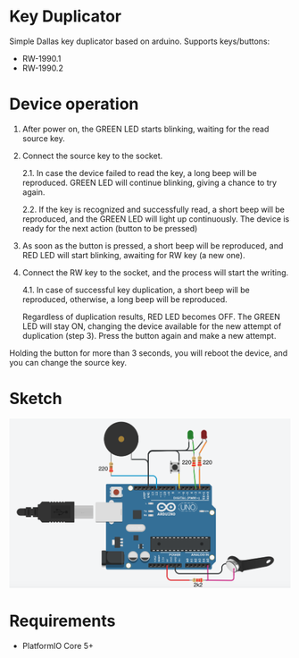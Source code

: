 # Key Duplicator
Simple Dallas key duplicator based on arduino. 
Supports keys/buttons:
 * RW-1990.1 
 * RW-1990.2 

# Device operation
1. After power on, the GREEN LED starts blinking, waiting for the read source key.
2. Connect the source key to the socket.
    
    2.1. In case the device failed to read the key, a long beep will be reproduced. GREEN LED will continue blinking, giving a chance to try again.  
    
    2.2. If the key is recognized and successfully read, a short beep will be reproduced, and the GREEN LED will light up continuously. The device is ready for the next action (button to be pressed)
3. As soon as the button is pressed, a short beep will be reproduced, and RED LED will start blinking, awaiting for RW key (a new one). 
4. Connect the RW key to the socket, and the process will start the writing. 
   
    4.1. In case of successful key duplication, a short beep will be reproduced, otherwise, a long beep will be reproduced.
    
    Regardless of duplication results, RED LED becomes OFF. The GREEN LED will stay ON, changing the device available for the new attempt of duplication (step 3). Press the button again and make a new attempt.

Holding the button for more than 3 seconds, you will reboot the device, and you can change the source key.

# Sketch

![sketch](sketch.png)

# Requirements
* PlatformIO Core 5+
